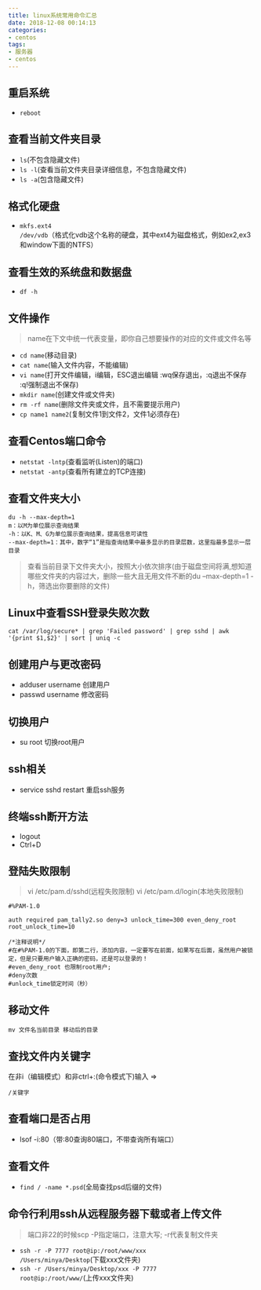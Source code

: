 ```yaml
---
title: linux系统常用命令汇总
date: 2018-12-08 00:14:13
categories:
- centos
tags: 
- 服务器
- centos
---
```


## 重启系统
* <code>reboot</code>

## 查看当前文件夹目录
* <code>ls</code>(不包含隐藏文件)
* <code>ls -l</code>(查看当前文件夹目录详细信息，不包含隐藏文件)
* <code>ls -a</code>(包含隐藏文件)

## 格式化硬盘
* <code>mkfs.ext4 /dev/vdb</code>（格式化vdb这个名称的硬盘，其中ext4为磁盘格式，例如ex2,ex3和window下面的NTFS）

## 查看生效的系统盘和数据盘
* <code>df -h</code>

## 文件操作
> name在下文中统一代表变量，即你自己想要操作的对应的文件或文件名等
* <code>cd name</code>(移动目录)
* <code>cat name</code>(输入文件内容，不能编辑)
* <code>vi name</code>(打开文件编辑，i编辑，ESC退出编辑 :wq保存退出，:q退出不保存 :q!强制退出不保存)
* <code>mkdir name</code>(创建文件或文件夹)
* <code>rm -rf name</code>(删除文件夹或文件，且不需要提示用户)
* <code>cp name1 name2</code>(复制文件1到文件2，文件1必须存在)

## 查看Centos端口命令
* <code>netstat -lntp</code>(查看监听(Listen)的端口)
* <code>netstat -antp</code>(查看所有建立的TCP连接)

## 查看文件夹大小
```
du -h --max-depth=1
m：以M为单位展示查询结果
-h：以K、M、G为单位展示查询结果，提高信息可读性
--max-depth=1：其中，数字“1”是指查询结果中最多显示的目录层数，这里指最多显示一层目录
```
> 查看当前目录下文件夹大小，按照大小依次排序(由于磁盘空间将满,想知道哪些文件夹的内容过大，删除一些大且无用文件不断的du –max-depth=1 -h，筛选出你要删除的文件)

## Linux中查看SSH登录失败次数
```
cat /var/log/secure* | grep 'Failed password' | grep sshd | awk '{print $1,$2}' | sort | uniq -c
```

## 创建用户与更改密码
* adduser username 创建用户
* passwd username  修改密码

## 切换用户
* su root 切换root用户

## ssh相关
* service sshd restart 重启ssh服务

## 终端ssh断开方法
* logout
* Ctrl+D

## 登陆失败限制
> vi /etc/pam.d/sshd(远程失败限制) vi /etc/pam.d/login(本地失败限制)
```
#%PAM-1.0

auth required pam_tally2.so deny=3 unlock_time=300 even_deny_root root_unlock_time=10

/*注释说明*/
#在#%PAM-1.0的下面，即第二行，添加内容，一定要写在前面，如果写在后面，虽然用户被锁定，但是只要用户输入正确的密码，还是可以登录的！
#even_deny_root 也限制root用户;
#deny次数
#unlock_time锁定时间（秒）
```

## 移动文件
```
mv 文件名当前目录 移动后的目录
```

## 查找文件内关键字
在非i（编辑模式）和非ctrl+:(命令模式下)输入 =>
```
/关键字
```

## 查看端口是否占用
* lsof -i:80（带:80查询80端口，不带查询所有端口）

## 查看文件
* <code>find / -name \*.psd</code>(全局查找psd后缀的文件)

## 命令行利用ssh从远程服务器下载或者上传文件
> 端口非22的时候scp -P指定端口，注意大写; -r代表复制文件夹
* <code>ssh -r -P 7777 root@ip:/root/www/xxx /Users/minya/Desktop</code>(下载xxx文件夹)
* <code>ssh -r /Users/minya/Desktop/xxx -P 7777 root@ip:/root/www/</code>(上传xxx文件夹)